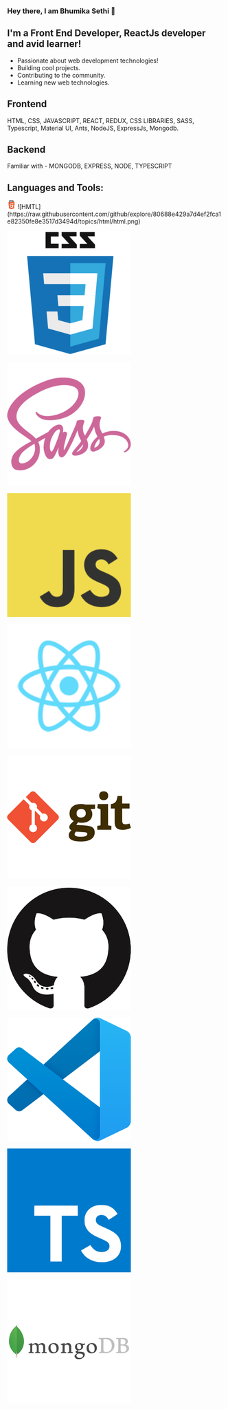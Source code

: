 ### Hey there, I am Bhumika Sethi 👋



##  I'm a Front End Developer, ReactJs developer and avid learner! 

- Passionate about web development technologies!
- Building cool projects.
- Contributing to the community.
- Learning new web technologies.


## Frontend
HTML, CSS, JAVASCRIPT, REACT, REDUX, CSS LIBRARIES, SASS, Typescript, Material UI, Ants, NodeJS, ExpressJs, Mongodb.


## Backend
Familiar with - MONGODB, EXPRESS, NODE, TYPESCRIPT



## Languages and Tools:
<img src="https://raw.githubusercontent.com/github/explore/80688e429a7d4ef2fca1e82350fe8e3517d3494d/topics/html/html.png" width="20" height="20">
![HMTL](https://raw.githubusercontent.com/github/explore/80688e429a7d4ef2fca1e82350fe8e3517d3494d/topics/html/html.png)

![CSS3](https://raw.githubusercontent.com/github/explore/80688e429a7d4ef2fca1e82350fe8e3517d3494d/topics/css/css.png) 

![Sass](https://raw.githubusercontent.com/github/explore/80688e429a7d4ef2fca1e82350fe8e3517d3494d/topics/sass/sass.png)

![JavaScript](https://raw.githubusercontent.com/github/explore/80688e429a7d4ef2fca1e82350fe8e3517d3494d/topics/javascript/javascript.png)

![React](https://raw.githubusercontent.com/github/explore/80688e429a7d4ef2fca1e82350fe8e3517d3494d/topics/react/react.png)

![Git](https://raw.githubusercontent.com/github/explore/80688e429a7d4ef2fca1e82350fe8e3517d3494d/topics/git/git.png)

![GitHub](https://raw.githubusercontent.com/github/explore/78df643247d429f6cc873026c0622819ad797942/topics/github/github.png)

![Visual Studio Code](https://raw.githubusercontent.com/github/explore/80688e429a7d4ef2fca1e82350fe8e3517d3494d/topics/visual-studio-code/visual-studio-code.png)

![typescript](https://raw.githubusercontent.com/github/explore/80688e429a7d4ef2fca1e82350fe8e3517d3494d/topics/typescript/typescript.png)

![Mongodb](https://raw.githubusercontent.com/github/explore/80688e429a7d4ef2fca1e82350fe8e3517d3494d/topics/mongodb/mongodb.png)




<!--
**Bhumika-Sethi/Bhumika-Sethi** is a ✨ _special_ ✨ repository because its `README.md` (this file) appears on your GitHub profile.

Here are some ideas to get you started:

- 🔭 I’m currently working on ...
- 🌱 I’m currently learning ...
- 👯 I’m looking to collaborate on ...
- 🤔 I’m looking for help with ...
- 💬 Ask me about ...
- 📫 How to reach me: ...
- 😄 Pronouns: ...
- ⚡ Fun fact: ...
-->
